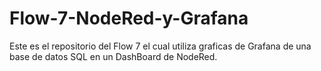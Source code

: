 # Flow-7-NodeRed-y-Grafana
Este es el repositorio del Flow 7 el cual utiliza graficas de Grafana de una base de datos SQL en un DashBoard de NodeRed.
